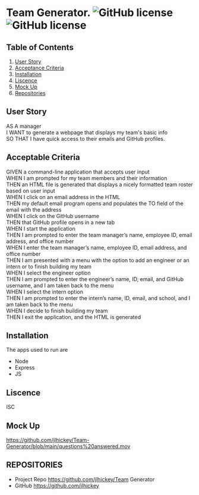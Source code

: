 # Team Generator.  ![GitHub license](https://img.shields.io/badge/Made%20by-%40jlhickey-orange)![GitHub license](https://img.shields.io/badge/license-ISC-blue.svg)

## Table of Contents
1. [User Story](#UserStory)
2. [Acceptance Criteria](#AcceptanceCriteria)
3. [Installation](#Installation)
5. [Liscence](#Liscence)
6. [Mock Up](#MockUp)
7. [Repositories](#Repositories)
 

## User Story

AS A manager<br>
I WANT to generate a webpage that displays my team's basic info<br>
SO THAT I have quick access to their emails and GitHub profiles.<br>

## Acceptable Criteria

GIVEN a command-line application that accepts user input<br>
WHEN I am prompted for my team members and their information<br>
THEN an HTML file is generated that displays a nicely formatted team roster based on user input<br>
WHEN I click on an email address in the HTML<br>
THEN my default email program opens and populates the TO field of the email with the address<br>
WHEN I click on the GitHub username<br>
THEN that GitHub profile opens in a new tab<br>
WHEN I start the application<br>
THEN I am prompted to enter the team manager’s name, employee ID, email address, and office number<br>
WHEN I enter the team manager’s name, employee ID, email address, and office number<br>
THEN I am presented with a menu with the option to add an engineer or an intern or to finish building my team<br>
WHEN I select the engineer option<br>
THEN I am prompted to enter the engineer’s name, ID, email, and GitHub username, and I am taken back to the menu<br>
WHEN I select the intern option<br>
THEN I am prompted to enter the intern’s name, ID, email, and school, and I am taken back to the menu<br>
WHEN I decide to finish building my team<br>
THEN I exit the application, and the HTML is generated


## Installation
The apps used to run are
* Node
* Express
* JS


## Liscence
ISC


## Mock Up   
https://github.com/jlhickey/Team-Generator/blob/main/questions%20answered.mov


 
## REPOSITORIES
- Project Repo https://github.com/jlhickey/Team Generator
- GitHub https://github.com/jlhickey

 



